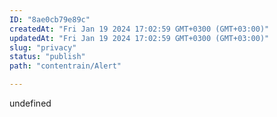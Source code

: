 ```yaml
---
ID: "8ae0cb79e89c"
createdAt: "Fri Jan 19 2024 17:02:59 GMT+0300 (GMT+03:00)"
updatedAt: "Fri Jan 19 2024 17:02:59 GMT+0300 (GMT+03:00)"
slug: "privacy"
status: "publish"
path: "contentrain/Alert"

---
```

undefined